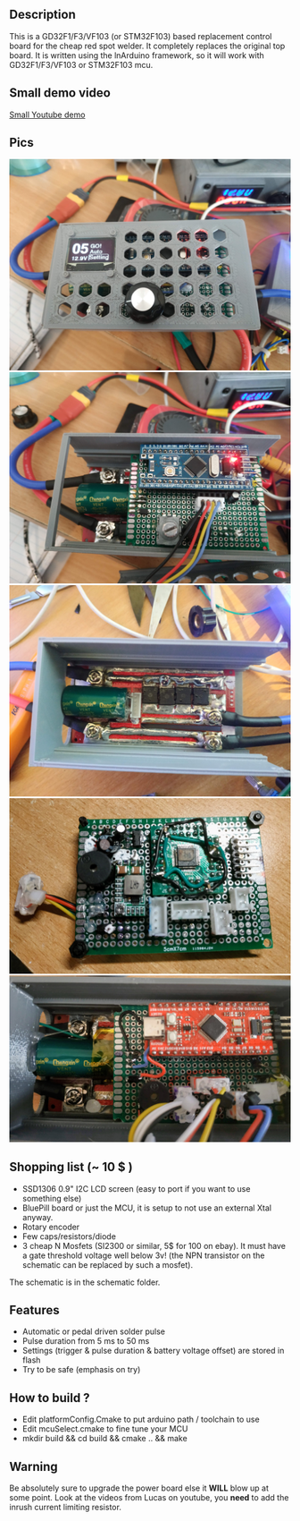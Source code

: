 


Description
-----
This is a GD32F1/F3/VF103 (or STM32F103) based replacement control board for the cheap red spot welder.
It completely replaces the original top board.
It is written  using the lnArduino framework, so it will work with GD32F1/F3/VF103 or STM32F103 mcu.

Small demo video
-----

[Small Youtube demo ](https://www.youtube.com/watch?v=iqqSZQ6BELQ)

Pics
-----

![screenshot](web/welder_casing.jpg?raw=true "top")
![screenshot](web/welder_pcb.jpg?raw=true "pcb")
![screenshot](web/redBoard.jpg?raw=true "red")
![screenshot](web/new_board.jpg?raw=true "raw_mcu")
![screenshot](web/welder_ln.jpg?raw=true "raw_mcu")

 Shopping list (~ 10 $ )
 -----
* SSD1306 0.9" I2C LCD screen (easy to port if you want to use something else)
* BluePill board or just the MCU, it is setup to not use an external Xtal anyway.
* Rotary encoder
* Few caps/resistors/diode
* 3 cheap N Mosfets (SI2300 or similar, 5$ for 100 on ebay). It must have a gate threshold voltage well below 3v! (the NPN transistor on the schematic can be replaced by such a mosfet).

The schematic is in the schematic folder.

Features
------
* Automatic or pedal driven solder pulse
* Pulse duration from 5 ms to 50 ms
* Settings (trigger & pulse duration & battery voltage offset) are stored in flash
* Try to be safe (emphasis on try)

How to build ?
------- 
* Edit platformConfig.Cmake to put arduino path / toolchain to use
* Edit mcuSelect.cmake to fine tune your MCU
* mkdir build && cd build && cmake .. && make

Warning 
------
Be absolutely sure to upgrade the power board else it __WILL__ blow up at some point.
Look at the videos from Lucas on youtube, you __need__ to add the inrush current limiting resistor.
